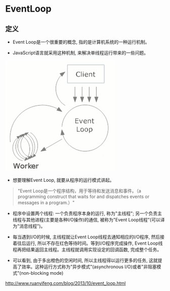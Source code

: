 # EventLoop

## 定义

- Event Loop是一个很重要的概念, 指的是计算机系统的一种运行机制。

- JavaScript语言就采用这种机制, 来解决单线程运行带来的一些问题。

![EventLoop](./images/EventLoopExplain.png)

- 想要理解Event Loop, 就要从程序的运行模式讲起。

> "Event Loop是一个程序结构，用于等待和发送消息和事件。（a programming construct that waits for and dispatches events or messages in a program.）"

- 程序中设置两个线程: 一个负责程序本身的运行, 称为"主线程"; 另一个负责主线程与其他进程(主要是各种I/O操作)的通信, 被称为"Event Loop线程"(可以译为"消息线程")。

- 每当遇到I/O的时候, 主线程就让Event Loop线程去通知相应的I/O程序, 然后接着往后运行, 所以不存在红色等待时间。等到I/O程序完成操作, Event Loop线程再把结果返回主线程。主线程就调用实现设定的回调函数, 完成整个任务。

- 可以看到, 由于多出橙色的空闲时间, 所以主线程得以运行更多的任务, 这就提高了效率。这种运行方式称为"异步模式"(asynchronous I/O)或者"非阻塞模式"(non-blocking mode)


http://www.ruanyifeng.com/blog/2013/10/event_loop.html